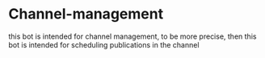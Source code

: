 # Channel-management
this bot is intended for channel management, to be more precise, then this bot is intended for scheduling publications in the channel
